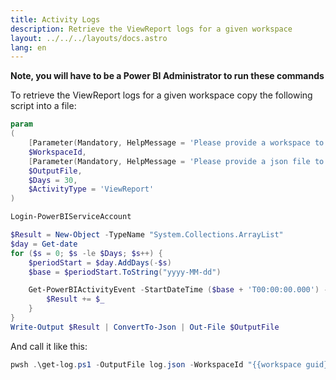 ```yaml
---
title: Activity Logs
description: Retrieve the ViewReport logs for a given workspace
layout: ../../../layouts/docs.astro
lang: en
---
```


**Note, you will have to be a Power BI Administrator to run these commands**

To retrieve the ViewReport logs for a given workspace copy the following script into a file:

```powershell
param
(
    [Parameter(Mandatory, HelpMessage = 'Please provide a workspace to filter for')]
    $WorkspaceId,
    [Parameter(Mandatory, HelpMessage = 'Please provide a json file to write to')]
    $OutputFile,
    $Days = 30,
    $ActivityType = 'ViewReport'
)

Login-PowerBIServiceAccount

$Result = New-Object -TypeName "System.Collections.ArrayList"
$day = Get-date
for ($s = 0; $s -le $Days; $s++) {
    $periodStart = $day.AddDays(-$s)
    $base = $periodStart.ToString("yyyy-MM-dd")

    Get-PowerBIActivityEvent -StartDateTime ($base + 'T00:00:00.000') -EndDateTime ($base + 'T23:59:59.999') -ActivityType 'ViewReport' -ResultType JsonString | ConvertFrom-Json  | Where-Object { ($_.WorkspaceId -eq $WorkspaceId) } | Foreach-Object { 
        $Result += $_
    }
}
Write-Output $Result | ConvertTo-Json | Out-File $OutputFile
```

And call it like this:
```powershell
pwsh .\get-log.ps1 -OutputFile log.json -WorkspaceId "{{workspace guid}}"
```